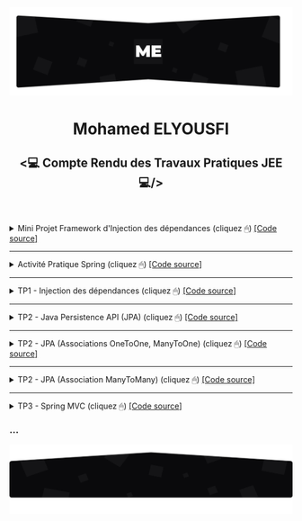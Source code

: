 <img src="./github/assets/images/topo_readme.jpg"/>
<h1 align="center">Mohamed ELYOUSFI</h1>
<h2 align="center"><💻 Compte Rendu des Travaux Pratiques JEE💻/></h2><br><br>

<details>
    <summary>Mini Projet Framework d'Injection des dépendances (cliquez  🖱) <a href="https://github.com/ElyousfiMohamed/ELYOUSFI_Moahmed_JEE/tree/main/Mini%20Projet%20Framework%20d'Injection%20des%20d%C3%A9pendances"> [Code source]</a></summary>
    <br />
    <p align="center">
        <!-- <h3>Conception</h3>
        Coming soon... 
        <h3>Realisation</h3>-->
        <details>
    <summary>1 - Avec XML</summary><br>
    <p>
	<h4>Entity Obj : c'est l'objet qu'on va récuperer depuis le fichier XML</h4>
        <img src="github/assets/images/Framework IOC/Screenshot_1.png" width="1000"/>
        <h4>Entity Objs : qui contient une list des objets | cette classe est mappé avec le fichier XML (XmlRootElement / XmlElement)</h4>
        <img src="github/assets/images/Framework IOC/Screenshot_2.png" width="1000"/>
        <h4>Entity Property : qui va etre utilisé pour représenter soit le nom de setter (cas injection par setter) soit le nom d'attribut (cas injection               direct)</h4>
        <img src="github/assets/images/Framework IOC/Screenshot_3.png" width="1000"/>
        <h4>Fichier XML</h4>
        <img src="github/assets/images/Framework IOC/Screenshot_4.png" width="1000"/>
        <h5> 1.1 - Setter</h5>
        Injection par Setter en utilisant JAXB pour récuperer les objets depuis le fichier XML
        <img src="github/assets/images/Framework IOC/Screenshot_5.png" width="1000"/>
    Simulation en utilisant l'exemple de [<a href="https://github.com/ElyousfiMohamed/ELYOUSFI_Moahmed_JEE/tree/main/TP1%20-%20Semaine%201%20et%202%20(Injection%20de%20dependances)">TP1</a>]<br>
        <img src="github/assets/images/Framework IOC/Screenshot_6.png" width="1000"/>
        <img src="github/assets/images/Framework IOC/Screenshot_7.png" width="1000"/><br>
        Appel à l'"injector" :<br>
        <img src="github/assets/images/Framework IOC/Screenshot_8.png" width="1000"/><br>
        Résultat : <br>
        <img src="github/assets/images/Framework IOC/Screenshot_9.png" width="1000"/>
        <h5> 1.2 - Constructeur</h5>
        <img src="github/assets/images/Framework IOC/Screenshot_10.png" width="1000"/><br>
        Changement du nom de classe qu'on veut injecter son objet : <br>
        <img src="github/assets/images/Framework IOC/Screenshot_11.png" width="1000"/><br>
        Résultat : <br>
        <img src="github/assets/images/Framework IOC/Screenshot_12.png" width="1000"/>
        <h5> 1.3 - Accés direct</h5>
        <img src="github/assets/images/Framework IOC/Screenshot_13.png" width="1000"/><br>
        Insertion du nom de l'attribut dans le fichier XML : <br>
        <img src="github/assets/images/Framework IOC/Screenshot_14.png" width="1000"/><br>
        Résultat : <br>
        <img src="github/assets/images/Framework IOC/Screenshot_15.png" width="1000"/>
    </p>
</details>
<details>
    <summary>2 - Avec ANNOTATIONS</summary><br>
    <p>
	<h4>Création des annotations - Autowired</h4>
        <img src="github/assets/images/Framework IOC/Screenshot_16.png" width="1000"/>
        <h4>Création des annotations - Component</h4>
        <img src="github/assets/images/Framework IOC/Screenshot_17.png" width="1000"/>
        <h4>Classe Injector : scan sur les classes du package donné en parametres (burningwave)</h4>
        <img src="github/assets/images/Framework IOC/Screenshot_18.png" width="1000"/>
        <h4>Variables necessaires</h4>
        <img src="github/assets/images/Framework IOC/Screenshot_19.png" width="1000"/>
        <h4>Scan sur les annotations</h4>
        L'idée c'est de faire un scan sur tous les classes qu'on récuperer par "burningwave" pour localiser les annotations.<br>
        Si il est utilisé dans une méthode donc on va stocker cette méthode et c'est donc l'injection par "setter".<br>
        Si il est utilisé dans un constructeur donc on va stocker cet constructeur et c'est donc l'injection par "constructeur".<br>
        Si il est utilisé dans un field (attribut) donc on va stocker cet attribut et c'est donc l'injection par "accés direct".<br>
        <img src="github/assets/images/Framework IOC/Screenshot_20.png" width="1000"/>
        <h4>Objet concerner par l'injection</h4>
        Déclaration de l'objet concerner par l'injection comme un attribut de la classe Injector2 pour le retourner au utilisateur aprés : 
        <img src="github/assets/images/Framework IOC/Screenshot_21.png" width="1000"/>
        <h4>Injection</h4>
        <img src="github/assets/images/Framework IOC/Screenshot_22.png" width="1000"/>
        Simulation en utilisant l'exemple de [<a href="https://github.com/ElyousfiMohamed/ELYOUSFI_Moahmed_JEE/tree/main/TP1%20-%20Semaine%201%20et%202%20(Injection%20de%20dependances)">TP1</a>]<br>
        <img src="github/assets/images/Framework IOC/Screenshot_6.png" width="1000"/>
        <img src="github/assets/images/Framework IOC/Screenshot_24.png" width="1000"/>
        <h5> 1.1 - Setter</h5>
        <img src="github/assets/images/Framework IOC/Screenshot_23.png" width="1000"/>
        Résultat : <br>
        <img src="github/assets/images/Framework IOC/Screenshot_25.png" width="1000"/>
        <h5> 1.2 - Constructeur</h5>
        Résultat : <br>
        <img src="github/assets/images/Framework IOC/Screenshot_26.png" width="1000"/>
        <h5> 1.3 - Accés direct</h5>
        Résultat : <br>
        <img src="github/assets/images/Framework IOC/Screenshot_27.png" width="1000"/>
    </p>
</details>
    </p>
</details>

---

<details>
    <summary>Activité Pratique Spring (cliquez  🖱) <a href="https://github.com/ElyousfiMohamed/ELYOUSFI_Moahmed_JEE/tree/main/Activite_Pratique_Spring/src/main/java/com/example/activite_pratique_spring"> [Code source]</a></summary><br>
    <p>
        <h3>Entities</h3>
        <h5>- Entity Etudiant</h5>
        <img src="./github/assets/images/AP/Screenshot_1.png" width="700"/>
	<h5>- Enum Genre</h5>
        <img src="./github/assets/images/AP/Screenshot_2.png" width="700"/>
	<h3>Repositories</h3>
        <h5>- Etudiant Repository</h5>
        <img src="./github/assets/images/AP/Screenshot_3.png" width="700"/>
	<h3>Services</h3>
	<h5>- Service Etudiant</h5>
        <img src="./github/assets/images/AP/Screenshot_16.png" width="700"/>
	<img src="./github/assets/images/AP/Screenshot_17.png" width="700"/>
	<h3>Controllers</h3>
        <h5>- Etudiant Controller</h5>
        <img src="./github/assets/images/AP/Screenshot_18.png" width="700"/>
	<img src="./github/assets/images/AP/Screenshot_19.png" width="700"/>
	<img src="./github/assets/images/AP/Screenshot_20.png" width="700"/>
	<h5>- Security Controller</h5>
        <img src="./github/assets/images/AP/Screenshot_21.png" width="700"/>
	<h3>Spring Security</h3>
	<h5>- AppUser Entity</h5>
        <img src="./github/assets/images/AP/Screenshot_5.png" width="700"/>
	<h5>- AppRole Entity</h5>
        <img src="./github/assets/images/AP/Screenshot_4.png" width="700"/>
	<h5>- AppUser Repository</h5>
        <img src="./github/assets/images/AP/Screenshot_7.png" width="700"/>
	<h5>- AppRole Repository</h5>
        <img src="./github/assets/images/AP/Screenshot_6.png" width="700"/>
	<h5>- IService Security + Implementation</h5>
        <img src="./github/assets/images/AP/Screenshot_8.png" width="700"/>
	<img src="./github/assets/images/AP/Screenshot_11.png" width="700"/>
	<img src="./github/assets/images/AP/Screenshot_12.png" width="700"/>
	<img src="./github/assets/images/AP/Screenshot_13.png" width="700"/>
	<img src="./github/assets/images/AP/Screenshot_14.png" width="700"/>
	<h5>- PassEncoder Bean</h5>
        <img src="./github/assets/images/AP/Screenshot_9.png" width="700"/>
	<h5>- Security Config</h5>
        <img src="./github/assets/images/AP/Screenshot_15.png" width="700"/>
        <h5>- Remplir la bdd par des données</h5>   
        <img src="./github/assets/images/AP/Screenshot_22.png" width="700"/> 
        <h5>- Templates Thymeleaf</h5>
        <img src="./github/assets/images/AP/Screenshot_23.png" width="700"/> 
	<h3>Login</h3>
        <img src="./github/assets/images/AP/Screenshot_24.png"/> 
        <h3>Pagination</h3>
        <img src="./github/assets/images/AP/Screenshot_25.png"/> 
        <img src="./github/assets/images/AP/Screenshot_26.png"/> 
        <h3>Recherche</h3>
        <img src="./github/assets/images/AP/Screenshot_27.png"/> 
        <h3>Suppression</h3>
        <img src="./github/assets/images/AP/Screenshot_28.png"/> 
	<img src="./github/assets/images/AP/Screenshot_29.png"/>
        <h3>Modification</h3>
        <img src="./github/assets/images/AP/Screenshot_30.png"/>
        <img src="./github/assets/images/AP/Screenshot_31.png"/>
	<h3>Ajout</h3>
        <img src="./github/assets/images/AP/Screenshot_32.png"/>
        <img src="./github/assets/images/AP/Screenshot_33.png"/>
	<h3>Logout</h3>
        <img src="./github/assets/images/AP/Screenshot_34.png"/>
        <img src="./github/assets/images/AP/Screenshot_35.png"/>
    </p>
</details>

---

<details>
    <summary>TP1 - Injection des dépendances (cliquez  🖱) <a href="https://github.com/ElyousfiMohamed/ELYOUSFI_Moahmed_JEE/tree/main/TP1%20-%20Semaine%201%20et%202%20(Injection%20de%20dependances)"> [Code source]</a></summary><br>
    <p>
        On considère le schéma suivant ou les classes sont liées par un couplage faible<br>
        <center><img src="./github/assets/images/TP1/Screenshot_1.png"/></center>
        <pre>Implémentation en java :
- Interface IDao et ses implémentations :</pre>
        <img src="./github/assets/images/TP1/Screenshot_3.png" width="700"/>
        <img src="./github/assets/images/TP1/Screenshot_2.png" width="700"/>
        <img src="./github/assets/images/TP1/Screenshot_6.png" width="700"/>
        <pre>- Interface IMetier et son implémentation :</pre>
        <img src="./github/assets/images/TP1/Screenshot_5.png" width="700"/>
        <img src="./github/assets/images/TP1/Screenshot_4.png" width="700"/>
        <h3>1- Injection des dépendances par instanciation Statique</h3>
        <img src="./github/assets/images/TP1/Screenshot_7.png" width="700"/>
        <pre>Résultat d'exécution :</pre>
        <img src="./github/assets/images/TP1/Screenshot_15_resultat injct stat.png"/>
        <h3>2- Injection des dépendances par instanciation Dynamique</h3>
        <pre>L'injection dynamique et faite à l'aide d'un fichier config.txt qui contient les noms des classes qui vont 
etre chargé dans la couche presentation</pre>
        <img src="./github/assets/images/TP1/Screenshot_9.png" width="700"/>
        <pre>1 : Chargement du fichier config.txt
2 : Lecture des noms complets(package + nom de la classe) des classes existant dans ce fichier
3 : Récuperation des instances de "Class" à partir des noms complet des classes 
4 : L'instanciation des classes(si ces classe ont un constructeur sans paramètre)
5 : Chargement et invocation(injection) du methode "setDao"</pre>
        <img src="./github/assets/images/TP1/Screenshot_8.png" width="700"/>
    <pre>Résultat d'exécution :</pre>
    <img src="./github/assets/images/TP1/Screenshot_15_resultat inct dyn.png"/>
    <h3>3- Injection des dépendances avec Spring</h3>
    <pre><h4>3.1- Avec fichier beans.xml : </h4>
C'est un peu comme le principe de fichier de configuration dans l'injection dynamique, 
mais ici les instances sont passé a travers des beans</pre>
    <img src="./github/assets/images/TP1/Screenshot_10.png" width="700"/>
    <pre>Et aprés on va récupurer les beans par la méthode <b>"getBean"</b></pre>
    <img src="./github/assets/images/TP1/Screenshot_14.png" width="700"/>
    <pre>Résultat d'exécution :</pre>
    <img src="./github/assets/images/TP1/Screenshot_15.png"/>
    <pre><h4>3.2- Avec les annotations : </h4></pre>
    <img src="./github/assets/images/TP1/Screenshot_17.png" width="700"/>
    <img src="./github/assets/images/TP1/Screenshot_18.png" width="700"/>
    <img src="./github/assets/images/TP1/Screenshot_19.png" width="700"/>
    <pre>Résultat d'exécution :</pre>
    <img src="./github/assets/images/TP1/Screenshot_16.png"/>
    </p>
</details>

---

<details>
    <summary>TP2 - Java Persistence API (JPA) (cliquez  🖱) <a href="https://github.com/ElyousfiMohamed/ELYOUSFI_Moahmed_JEE/tree/main/TP2%20-%20Java%20Persistence%20API%20(JPA)"> [Code source]</a></summary>
    <br />
    <p align="center">
        <h3>Spring Data</h3> 
        <img src="./github/assets/images/TP2/Screenshot_1.png" width="700"/>
        <h3>Application.properties</h3>   
        <img src="./github/assets/images/TP2/Screenshot_2.png" width="700"/>
        <h3>Entité Patient</h3>  
        <img src="./github/assets/images/TP2/Screenshot_3.png" width="700"/>
        <h3>Patient Repository</h3>  
        <img src="./github/assets/images/TP2/Screenshot_4.png" width="700"/> 
        <h3>Application Spring</h3>  
        <img src="./github/assets/images/TP2/Screenshot_5.png" width="700"/> 
        <h3>h2-console</h3>  
        <img src="./github/assets/images/TP2/Screenshot_6.png"/> 
        <h3>Table Patient</h3>  
        <img src="./github/assets/images/TP2/Screenshot_7.png" width="700"/> 
    </p>
</details>

---

<details>
    <summary>TP2 - JPA (Associations OneToOne, ManyToOne) (cliquez  🖱) <a href="https://github.com/ElyousfiMohamed/ELYOUSFI_Moahmed_JEE/tree/main/TP2%20-%20JPA%20(Associations%20%20OneToOne%2C%20ManyToOne)"> [Code source]</a></summary>
    <br />
    <p align="center">
        <h3>Diagramme de classe</h3>
        <img src="./github/assets/images/TP2.1/Screenshot_19.png" width="700"/>
        <h3>Les modeles</h3>
        <h5>- Consultation</h5>
        <img src="./github/assets/images/TP2.1/Screenshot_1.png" width="700"/>
        <h5>- Medecin</h5>
        <img src="./github/assets/images/TP2.1/Screenshot_2.png" width="700"/>
        <h5>- Patient</h5>
        <img src="./github/assets/images/TP2.1/Screenshot_3.png" width="700"/>
        <h5>- RendezVous</h5>
        <img src="./github/assets/images/TP2.1/Screenshot_4.png" width="700"/>
        <h5>- Enumeration statusRdv</h5>
        <img src="./github/assets/images/TP2.1/Screenshot_5.png" width="700"/>
        <h3>Repositories</h3>   
        <h5>- Consultation Repository</h5>
        <img src="./github/assets/images/TP2.1/Screenshot_6.png" width="700"/> 
        <h5>- Medecin Repository</h5>
        <img src="./github/assets/images/TP2.1/Screenshot_7.png" width="700"/> 
        <h5>- Patient Repository</h5>
        <img src="./github/assets/images/TP2.1/Screenshot_8.png" width="700"/> 
        <h5>- RendezVous Repository</h5>
        <img src="./github/assets/images/TP2.1/Screenshot_9.png" width="700"/>
        <h3>Couche metier (Service)</h3>   
        <h5>- Interface IHospitalService</h5>
        <img src="./github/assets/images/TP2.1/Screenshot_10.png" width="700"/> 
        <h5>- Une implémentation de cette interface</h5>
        <img src="./github/assets/images/TP2.1/Screenshot_11.png" width="700"/> 
        <h3>JpaAssociationsApplication</h3>   
        <img src="./github/assets/images/TP2.1/Screenshot_12.png" width="700"/> 
        <img src="./github/assets/images/TP2.1/Screenshot_13.png" width="700"/>
        <h3>application.properties</h3>   
        <img src="./github/assets/images/TP2.1/Screenshot_14.png" width="700"/> 
        <h3>Les tables dans la bdd H2</h3>   
        <h5>- Consultation</h5>
        <img src="./github/assets/images/TP2.1/Screenshot_15.png" width="700"/> 
        <h5>- Medecin</h5>
        <img src="./github/assets/images/TP2.1/Screenshot_16.png" width="700"/> 
        <h5>- Patient</h5>
        <img src="./github/assets/images/TP2.1/Screenshot_17.png" width="700"/> 
        <h5>- RendezVous</h5>
        <img src="./github/assets/images/TP2.1/Screenshot_18.png" width="700"/>
    </p>
</details>

---

<details>
    <summary>TP2 - JPA (Association ManyToMany) (cliquez  🖱) <a href="https://github.com/ElyousfiMohamed/ELYOUSFI_Moahmed_JEE/tree/main/TP2%20-%20JPA%20(Association%20ManyToMany)"> [Code source]</a></summary>
    <br />
    <p align="center">
        <h3>Diagramme de classe</h3>
        <img src="./github/assets/images/TP2.2/Screenshot_1.png" width="700"/>
        <h3>Les modeles</h3>
        <h5>- Role</h5>
        <img src="./github/assets/images/TP2.2/Screenshot_2.png" width="700"/>
        <h5>- User</h5>
        <img src="./github/assets/images/TP2.2/Screenshot_3.png" width="700"/>
        <h3>Repositories</h3>   
        <h5>- Role Repository</h5>
        <img src="./github/assets/images/TP2.2/Screenshot_4.png" width="700"/> 
        <h5>- User Repository</h5>
        <img src="./github/assets/images/TP2.2/Screenshot_5.png" width="700"/> 
        <h3>Couche metier (Service)</h3>   
        <h5>- Interface UserService</h5>
        <img src="./github/assets/images/TP2.2/Screenshot_6.png" width="700"/> 
        <h5>- Une implémentation de cette interface</h5>
        <img src="./github/assets/images/TP2.2/Screenshot_7.png" width="700"/> 
        <h3>ManyToManyDemoApp (main)</h3>   
        <img src="./github/assets/images/TP2.2/Screenshot_8.png" width="700"/> 
        <img src="./github/assets/images/TP2.2/Screenshot_9.png" width="700"/>
        <h3>application.properties</h3>   
        <img src="./github/assets/images/TP2.2/Screenshot_10.png" width="700"/> 
        <h3>Les tables dans la bdd phpMyAdmin</h3>   
        <h5>- role</h5>
        <img src="./github/assets/images/TP2.2/Screenshot_11.png"/> 
        <h5>- user</h5>
        <img src="./github/assets/images/TP2.2/Screenshot_12.png"/> 
        <h5>- user_roles</h5>
        <img src="./github/assets/images/TP2.2/Screenshot_13.png"/> 
    </p>
</details>

---

<details>
    <summary>TP3 - Spring MVC (cliquez  🖱) <a href="https://github.com/ElyousfiMohamed/ELYOUSFI_Moahmed_JEE/tree/main/TP3%20-%20MVC%20Patients"> [Code source]</a></summary><br />
    <p align="center">
        <h3>Affichage des patients</h3>
        <h5>- Entity Patient</h5>
        <img src="./github/assets/images/TP3/Screenshot_1.png" width="700"/>
        <h5>- Patient Repository</h5>
        <img src="./github/assets/images/TP3/Screenshot_2.png" width="700"/>
        <h5>- Patient Controller</h5>
        <img src="./github/assets/images/TP3/Screenshot_3.png" width="700"/>
        <h5>- Application</h5>   
        <img src="./github/assets/images/TP3/Screenshot_4.png" width="700"/> 
        <h5>- Affichage des patients dans une template Thymeleaf</h5>
        <img src="./github/assets/images/TP3/Screenshot_5.png" width="700"/> 
        <img src="./github/assets/images/TP3/Screenshot_6.png"/> 
        <h3>Pagination</h3>
        <h5>- Génération des données pour faire la pagination</h5>
        <img src="./github/assets/images/TP3/Screenshot_7.png" width="700"/> 
        <h5>- barre de pagination</h5>   
        <img src="./github/assets/images/TP3/Screenshot_8.png" width="700"/> 
        <h5>- L'ajout des params 'size' et 'page' dans le Controlleur</h5>
        <img src="./github/assets/images/TP3/Screenshot_9.png" width="700"/>
        <h5>- Affichage</h5>   
        <img src="./github/assets/images/TP3/Screenshot_10.png"/> 
        <img src="./github/assets/images/TP3/Screenshot_11.png"/> 
        <h3>Recherche</h3>
        <h5>- Patient Repository (ajout de "findByNomContains a keyword")</h5>
        <img src="./github/assets/images/TP3/Screenshot_12.png" width="700"/> 
        <h5>- Patient Controller (ajout de param keyword)</h5>   
        <img src="./github/assets/images/TP3/Screenshot_13.png" width="700"/> 
        <h5>- Ajout du formulaire de recherche</h5>
        <img src="./github/assets/images/TP3/Screenshot_14.png" width="700"/>
        <h5>- L'ajout du mot clé dans le lien, pour naviger entre les pages aprés la recherche par un mot clé</h5>   
        <img src="./github/assets/images/TP3/Screenshot_15.png" width="700"/> 
        <h5>- Affichage</h5>
        <img src="./github/assets/images/TP3/Screenshot_16.png"/> 
        <img src="./github/assets/images/TP3/Screenshot_17.png"/> 
        <h3>Suppression</h3>
        <h5>- Ajout de lien de suppression (/delete?id) dans la template</h5>
        <img src="./github/assets/images/TP3/Screenshot_18.png" width="700"/> 
        <h5>- Ajout des paths "/" et "/delete" ("/" pour la redirection)</h5>   
        <img src="./github/assets/images/TP3/Screenshot_19.png" width="700"/> 
        <img src="./github/assets/images/TP3/Screenshot_20.png" width="700"/> 
        <h5>- Affichage</h5>
        <img src="./github/assets/images/TP3/Screenshot_21.png"/> 
        <img src="./github/assets/images/TP3/Screenshot_22.png"/> 
        <h3>Ajout</h3>
        <h5>- Ajout des paths "/new" et "/create" dans le controlleur</h5>
        <img src="./github/assets/images/TP3/Screenshot_23.png" width="700"/> 
        <h5>- Ajout d'un fragement navbar pour l'insérer dans chacune des templates (index/new/update)</h5>   
        <img src="./github/assets/images/TP3/Screenshot_24.png" width="700"/> 
        <img src="./github/assets/images/TP3/Screenshot_25.png" width="700"/> 
        <h5>- Formulaire de saisie des données de patient</h5>
        <img src="./github/assets/images/TP3/Screenshot_26.png" width="700" height="450"/> 
        <h5>- Affichage</h5>
        <img src="./github/assets/images/TP3/Screenshot_28.png"/> 
        <img src="./github/assets/images/TP3/Screenshot_29.png"/>
        <h5>- Vérification</h5>
        <img src="./github/assets/images/TP3/Screenshot_49.png"/>
        <h3>Modification</h3>
        <h5>- Ajout du path "/update" dans le controlleur</h5>   
        <img src="./github/assets/images/TP3/Screenshot_31.png" width="700"/> 
        <h5>- Formulaire de modification des données de patient</h5>
        <img src="./github/assets/images/TP3/Screenshot_32.png" width="700"/> 
        <h5>- Affichage</h5>
        <img src="./github/assets/images/TP3/Screenshot_33.png"/> 
        <img src="./github/assets/images/TP3/Screenshot_34.png"/>
        <img src="./github/assets/images/TP3/Screenshot_35.png"/>
        <h3>Spring Security - inMemoryAuthentication</h3>
        <h5>- Ajout user1 et admin</h5>   
        <img src="./github/assets/images/TP3/Screenshot_36.png" width="700"/>
        <h5>- Les droits d'acces et login form</h5>
        <img src="./github/assets/images/TP3/Screenshot_37.png" width="700"/> 
        <img src="./github/assets/images/TP3/Screenshot_41.png" width="700"/>
        <img src="./github/assets/images/TP3/Screenshot_44.png" width="700"/>
        <img src="./github/assets/images/TP3/Screenshot_42.png" width="700"/>
        <img src="./github/assets/images/TP3/Screenshot_43.png" width="700"/>
        <h5>- path access denied "/403" </h5>
        <img src="./github/assets/images/TP3/Screenshot_38.png" width="700"/> 
        <img src="./github/assets/images/TP3/Screenshot_39.png" width="700"/>
        <img src="./github/assets/images/TP3/Screenshot_40.png"/>
        <h3>Spring Security - jdbcAuthentication</h3>
        <h5>- Table users </h5>   
        <img src="./github/assets/images/TP3/Screenshot_45.png"/>
        <h5>- Table roles</h5>
        <img src="./github/assets/images/TP3/Screenshot_46.png"/>
        <h5>- Table users_role (table d'association)</h5>
        <img src="./github/assets/images/TP3/Screenshot_47.png"/>
        <h5>- Récuperation des users et roles</h5>
        <img src="./github/assets/images/TP3/Screenshot_48.png"/>
        <img src="./github/assets/images/TP3/Screenshot_40.png"/>
    </p>
</details>

<h3>...</h3>
<img src="./github/assets/images/rodape_readme.jpg" alt="Art for footer readme.md" />
